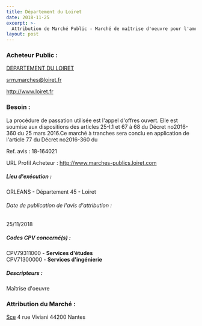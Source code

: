 ```yaml
---
title: Département du Loiret
date: 2018-11-25
excerpt: >-
  Attribution de Marché Public - Marché de maîtrise d'oeuvre pour l'aménagement de créneaux de dépassement sur la Rd 952 entre Châteauneuf-sur-Loire et Briare
layout: post
---
```


### Acheteur Public : 
<a href="/acheteur-137/siren-224500017"> DEPARTEMENT DU LOIRET</a><br/>



srm.marches@loiret.fr


http://www.loiret.fr
### Besoin :

La procédure de passation utilisée est l'appel d'offres ouvert. Elle est soumise aux dispositions des articles 25-I.1 et 67 à 68 du Décret no2016-360 du 25 mars 2016.Ce marché à tranches sera conclu en application de l'article 77 du Décret no2016-360 du

Ref. avis : 18-164021

URL Profil Acheteur : http://www.marches-publics.loiret.com

##### Lieu d'exécution :

ORLEANS - Département 45 - Loiret

###### Date de publication de l'avis d'attribution : 
25/11/2018

##### Codes CPV concerné(s) :
CPV79311000 - **Services d'études** <br/>
CPV71300000 - **Services d'ingénierie** <br/>

##### Descripteurs :
Maîtrise d'oeuvre <br/>

### Attribution du Marché :
<a href="/entreprise-562/siren-444532915"> Sce</a>    4 rue Viviani 44200 Nantes <br/>
